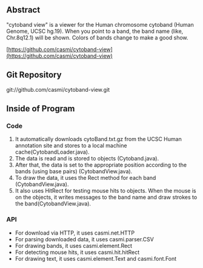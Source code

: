 ## Abstract

"cytoband view" is a viewer for the Human chromosome cytoband (Human Genome, UCSC hg.19). When you point to a band, the band name (like, Chr.8q12.1) will be shown. Colors of bands change to make a good show.

[https://github.com/casmi/cytoband-view](https://github.com/casmi/cytoband-view)

## Git Repository

git://github.com/casmi/cytoband-view.git

## Inside of Program

### Code

 1. It automatically downloads cytoBand.txt.gz from the UCSC Human annotation site and stores to a local machine cache(CytobandLoader.java).
 2. The data is read and is stored to objects (Cytoband.java).
 3. After that, the data is set to the appropriate position according to the bands (using base pairs) (CytobandView.java).
 4. To draw the data, it uses the Rect method for each band (CytobandView.java).
 5. It also uses HitRect for testing mouse hits to objects. When the mouse is on the objects, it writes messages to the band name and draw strokes to the band(CytobandView.java).

### API

 - For download via HTTP, it uses casmi.net.HTTP
 - For parsing downloaded data, it uses casmi.parser.CSV
 - For drawing bands, it uses casmi.element.Rect
 - For detecting mouse hits, it uses casmi.hit.hitRect
 - For drawing text, it uses casmi.element.Text and casmi.font.Font
